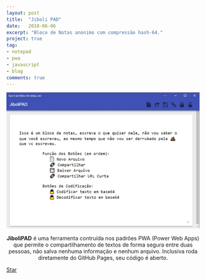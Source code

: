 ```yaml
---
layout: post
title:  "Jiboli PAD"
date:   2018-06-06
excerpt: "Bloco de Notas anonimo com compressão hash-64."
project: true
tag:
- notepad 
- pwa
- javascript
- blog
comments: true
---
```

![JiboliPad](../assets/img/jibolipad.jpg) 
    
    
<center><b>JiboliPAD</b> é uma ferramenta contruída nos padrões PWA (Power Web Apps) que permite o compartilhamento de textos de forma segura entre duas pessoas, não salva nenhuma informação e nenhum arquivo. Inclusiva roda diretamente do GitHub Pages, seu código é aberto.</center>
     
<a class="github-button" href="https://github.com/jiboli/jibolipad" data-icon="octicon-star" data-size="large" aria-label="Star jiboli/jibolipad on GitHub">Star</a>
